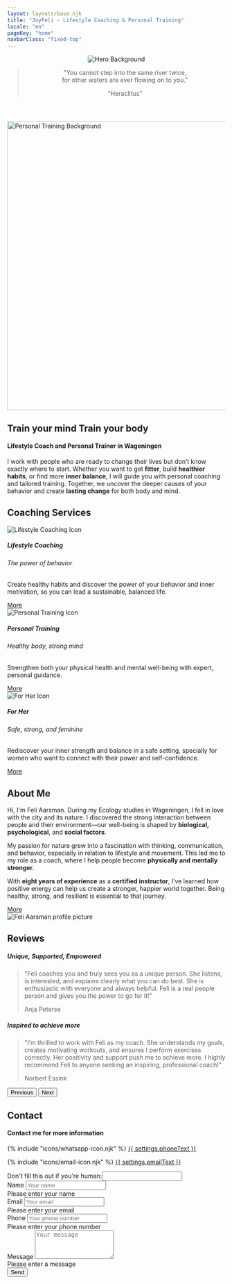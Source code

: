 ```yaml
---
layout: layouts/base.njk
title: "JoyFeli - Lifestyle Coaching & Personal Training"
locale: "en"
pageKey: "home"
navbarClass: "fixed-top"
---
```


<!-- Home Section  -->
<header class="hero-home vh-100 d-flex align-items-center justify-content-center text-center pt-5">
  <!-- Inline picture element for background image -->
  <picture class="hero-home-picture">
    <!-- Mobile: cut-off version -->
    <source media="(max-width: 1199px)" srcset="/img/Feli_predel_cut.webp" type="image/webp">
    <source media="(max-width: 1199px)" srcset="/img/Feli_predel_cut.jpg" type="image/jpeg">
    <!-- Desktop: full image -->
    <source srcset="/img/Feli_predel.webp" type="image/webp">
    <source srcset="/img/Feli_predel.JPG" type="image/jpeg">
    <img src="/img/Feli_predel.JPG" alt="Hero Background" class="hero-home-img">
  </picture>
  <!-- Hero content -->
  <div class="container hero-home-content">
    <blockquote class="blockquote">
      <p class="fs-2 fst-italic">
        "You cannot step into the same river twice,<br> for other waters are ever flowing on to you."
      </p>
      <q class="blockquote-footer text-white">Heraclitus</q>
    </blockquote>
  </div>
</header>
<!-- End Home Section -->
<div class="sun-divider white-bg">
  <span class="sun"></span>
</div>
<!-- Welcome Section -->
<section id="welcome" class="white-bg overflow-hidden">
  <div class="container position-relative">
    <div class="row">
      <div class="col-12 position-relative m-0 p-0">
        <!-- Background image container -->
        <div class="bg-image-container welcome-img animate-slide-in-left">
          <picture class="bg-image">
            <!-- Mobile: cut-off version -->
            <source media="(max-width: 575px)" srcset="/img/Feli_mountain_cut.webp" type="image/webp">
            <source media="(max-width: 575px)" srcset="/img/Feli_mountain_cut.jpg" type="image/jpeg">
            <!-- Desktop: full image -->
            <source srcset="/img/Feli_mountain.webp" type="image/webp">
            <source srcset="/img/Feli_mountain.jpg" type="image/jpeg">
            <img class="bg-image-img" src="/img/Feli_mountain.jpg" alt="Personal Training Background" width="1320" height="665" loading="eager" fetchpriority="high">
          </picture>
        </div>
        <!-- Text overlay -->
        <div class="text-overlay welcome-text animate-slide-in-right-welcome bg-white bg-opacity-75 p-4 p-xxl-5">
          <h1 class="separator-welcome text-uppercase">
            <span class="d-block mb-2">
              <span><strong>Train your mind</strong></span>
            </span>
            <span class="d-block text-center mb-2">
              <strong>Train your body</strong>
            </span>
          </h1>
          <h4 class="mb-4 fst-italic">Lifestyle Coach and Personal Trainer in Wageningen</h4>
          <p>
            I work with people who are ready to change their lives but don’t know exactly where to start. Whether you want to get <strong>fitter</strong>, build <strong>healthier habits</strong>, or find more <strong>inner balance</strong>, I will guide you with personal coaching and tailored training. Together, we uncover the deeper causes of your behavior and create <strong>lasting change</strong> for both body and mind.
          </p>
        </div>
      </div>
    </div>
  </div>
</section>
<!-- End Welcome Section -->
<div class="sun-divider white-bg">
  <span class="sun"></span>
</div>
<!-- Coaching Services Section -->
<section class="py-5 gray-bg" id="services">
  <div class="container">
    <h2 class="mb-5 text-center separator-center">Coaching Services</h2>
    <div class="row">
      <!-- Lifestyle Coaching Card -->
      <div class="col-lg-4 mb-4">
        <div class="card h-100">
          <picture class="card-img-top w-50 mx-auto mt-4">
            <source srcset="/img/lifestylecoaching_icon.webp" type="image/webp">
            <source srcset="/img/lifestylecoaching_icon.png" type="image/png">
            <img src="/img/lifestylecoaching_icon.png" alt="Lifestyle Coaching Icon">
          </picture>
          <div class="card-body custom-color">
            <h5 class="card-title text-uppercase text-center mb-4">Lifestyle Coaching</h5>
            <h6 class="mb-2 text-center separator-center">
              The power of behavior
            </h6>
            <p class="card-text">
              Create healthy habits and discover the power of your behavior and inner motivation, so you can lead a sustainable, balanced life.
            </p>
          </div>
          <div class="card-footer text-center white-bg border-0">
            <a href={{ links.lifestyleCoaching[locale] }} class="btn custom-btn fs-5">More</a>
          </div>
        </div>
      </div>
      <!-- Personal Training Card -->
      <div class="col-lg-4 mb-4">
        <div class="card h-100">
          <picture class="card-img-top w-50 mx-auto mt-4">
            <source srcset="/img/personaltraining_icon.webp" type="image/webp">
            <source srcset="/img/personaltraining_icon.png" type="image/png">
            <img src="/img/personaltraining_icon.png" alt="Personal Training Icon">
          </picture>
          <div class="card-body custom-color">
            <h5 class="card-title text-uppercase text-center mb-4">Personal Training</h5>
            <h6 class="mb-2 text-center separator-center">
              Healthy body, strong mind
            </h6>
            <p class="card-text">
              Strengthen both your physical health and mental well-being with expert, personal guidance.
            </p>
          </div>
          <div class="card-footer text-center white-bg border-0">
            <a href="{{ links.personalTraining[locale] }}" class="btn custom-btn fs-5">More</a>
          </div>
        </div>
      </div>
      <!-- For Her Card -->
      <div class="col-lg-4 mb-4">
        <div class="card h-100">
          <picture class="card-img-top w-50 mx-auto mt-4">
            <source srcset="/img/forher_icon.webp" type="image/webp">
            <source srcset="/img/forher_icon.png" type="image/png">
            <img src="/img/forher_icon.png" alt="For Her Icon">
          </picture>
          <div class="card-body custom-color">
            <h5 class="card-title text-uppercase text-center mb-4">For Her</h5>
            <h6 class="mb-2 text-center separator-center">
              Safe, strong, and feminine
            </h6>
            <p class="card-text">
              Rediscover your inner strength and balance in a safe setting, specially for women who want to connect with their power and self-confidence.
            </p>
          </div>
          <div class="card-footer text-center white-bg border-0">
            <a href={{ links.forHer[locale] }} class="btn custom-btn fs-5">More</a>
          </div>
        </div>
      </div>
    </div><!-- End Row -->
  </div>
</section>
<!-- End Coaching Services Section -->

<div class="sun-divider white-bg">
  <span class="sun"></span>
</div>

<!-- About Me Section -->
<section class="py-5 white-bg" id="about">
  <div class="container">
    <div class="row">
      <div class="col-lg-6">
        <h2 class="mb-5 separator">About Me</h2>
        <p>
          Hi, I'm Feli Aarsman.
          During my Ecology studies in Wageningen, I fell in love with the city and its nature. I discovered the strong interaction between people and their environment—our well-being is shaped by <strong>biological, psychological</strong>, and <strong>social factors</strong>.
        </p>
        <p>
          My passion for nature grew into a fascination with thinking, communication, and behavior, especially in relation to lifestyle and movement. This led me to my role as a coach, where I help people become <strong>physically and mentally stronger</strong>.
        </p>
        <p>
          With <strong>eight years of experience</strong> as a <strong>certified instructor</strong>, I’ve learned how positive energy can help us create a stronger, happier world together. Being healthy, strong, and resilient is essential to that journey.
        </p>
        <div class="text-center mt-3">
          <a href={{ links.about[locale] }} class="btn custom-btn fs-5">More</a>
        </div>
      </div>
      <div class="col-lg-6 mt-4">
        <picture>
          <source srcset="/img/feli.webp" type="image/webp">
          <source srcset="/img/feli.jpg" type="image/jpeg">
          <img class="img-fluid profile-img mx-lg-5 mt-3" src="/img/feli.jpg" alt="Feli Aarsman profile picture" loading="lazy">
      </picture>
      </div>
    </div>
  </div>
</section>
<!-- End About Me Section -->

<div class="sun-divider white-bg">
  <span class="sun"></span>
</div>

<!-- Reviews Section -->
<section class="py-5 gray-bg" id="reviews">
  <div class="container">
    <h2 class="mb-5 text-center">Reviews</h2>
    <!-- data-bs-interval to set the time between slides -->
    <div id="reviewsCarousel" class="carousel slide" data-bs-ride="carousel" data-bs-interval="10000">
      <div class="carousel-inner px-5">
        <div class="carousel-item text-center active">
          <h5 class="mb-3 separator-center">Unique, Supported, Empowered</h5>
          <blockquote class="blockquote">
            <p class="fst-italic">
              "Feli coaches you and truly sees you as a unique person. She listens, is interested, and explains clearly what you can do best. She is enthusiastic with everyone and always helpful. Feli is a real people person and gives you the power to go for it!"
            </p>
            <footer class="blockquote-footer">Anja Peterse</footer>
          </blockquote>
        </div>
        <div class="carousel-item text-center">
          <h5 class="mb-3 separator-center">Inspired to achieve more</h5>
          <blockquote class="blockquote">
            <p class="fst-italic">
              "I’m thrilled to work with Feli as my coach. She understands my goals, creates motivating workouts, and ensures I perform exercises correctly. Her positivity and support push me to achieve more. I highly recommend Feli to anyone seeking an inspiring, professional coach!"
            </p>
            <footer class="blockquote-footer">Norbert Essink</footer>
          </blockquote>
        </div>
        <!-- <div class="carousel-item text-center">
          <h5 class="mb-3 separator-center">Geïnspireerd om meer te bereiken</h5>
          <blockquote class="blockquote">
            <p class="fst-italic">"Pellentesque vitae metus non est pretium pharetra. Curabitur mattis justo quis sem dignissim."</p>
            <footer class="blockquote-footer">Client 3</footer>
          </blockquote>
        </div> -->
      </div>
      <!-- Previous Button -->
      <button class="carousel-control-prev d-flex justify-content-start" type="button" data-bs-target="#reviewsCarousel" data-bs-slide="prev" aria-label="Previous">
        <span class="carousel-control-prev-icon" aria-hidden="true"></span>
        <span class="visually-hidden">Previous</span>
      </button>
      <!-- Next Button -->
      <button class="carousel-control-next d-flex justify-content-end" type="button" data-bs-target="#reviewsCarousel" data-bs-slide="next" aria-label="Next">
        <span class="carousel-control-next-icon text-end" aria-hidden="true"></span>
        <span class="visually-hidden">Next</span>
      </button>
    </div>
  </div>
</section>
<!-- Contact Section -->
<section class="py-5 green-bg" id="contact">
  <div class="container d-flex justify-content-center align-items-center">
    <h2 class="mb-5 visually-hidden">Contact</h2>
      <div>
        <h4 class="separator-center">Contact me for more information</h4>
        <p>
          {% include "icons/whatsapp-icon.njk" %}
          <a href="https://wa.me/{{ settings.phone }}" target="_blank" rel="noopener noreferrer">{{ settings.phoneText }}</a> 
        </p>
        <p>
          {% include "icons/email-icon.njk" %}
          <a href="mailto:{{ settings.email }}">{{ settings.emailText }}</a>
        </p>
      </div>
  </div>
  <div class="container">
    <div class="row justify-content-center mt-4">
      <div class="col-md-8">
        <form 
          method="POST"
          data-netlify="true"
          netlify-honeypot="bot-field"
          name="contact-form"
          class="needs-validation"
          novalidate
        >
          <input type="hidden" name="form-name" value="contact-form" />
          <div class="visually-hidden">
            <label>
              Don't fill this out if you're human:<input name="bot-field">
            </label>
          </div>
          <div class="mb-3">
            <label for="name" class="form-label">Name</label>
            <input type="text" class="form-control" id="name" name="name" placeholder="Your name" required>
            <div class="invalid-feedback">Please enter your name</div>
          </div>
          <div class="mb-3">
            <label for="email" class="form-label">Email</label>
            <input type="email" class="form-control" id="email" name="email" placeholder="Your email" required>
            <div class="invalid-feedback">Please enter your email</div>
          </div>
          <div class="mb-3">
            <label for="phone" class="form-label">Phone</label>
            <input type="tel" class="form-control" id="phone" name="phone" placeholder="Your phone number">
            <div class="invalid-feedback">Please enter your phone number</div>
          </div>
          <div class="mb-3">
            <label for="message" class="form-label">Message</label>
            <textarea class="form-control" id="message" name="message" rows="4" placeholder="Your message" required></textarea>
            <div class="invalid-feedback">Please enter a message</div>
          </div>
          <div class="text-center">
            <button type="submit" class="btn custom-btn" aria-label="Send">Send</button>
          </div>
          <div id="form-message" class="text-center mt-3 p-3 rounded"></div>
        </form>
      </div>
    </div>
  </div>
</section>